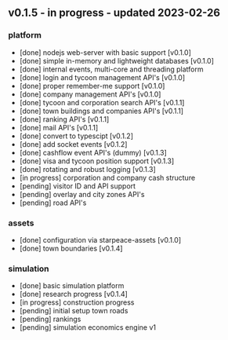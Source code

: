 
## v0.1.5 - in progress - updated 2023-02-26
### platform
* [done] nodejs web-server with basic support [v0.1.0]
* [done] simple in-memory and lightweight databases [v0.1.0]
* [done] internal events, multi-core and threading platform
* [done] login and tycoon management API's [v0.1.0]
* [done] proper remember-me support [v0.1.0]
* [done] company management API's [v0.1.0]
* [done] tycoon and corporation search API's [v0.1.1]
* [done] town buildings and companies API's [v0.1.1]
* [done] ranking API's [v0.1.1]
* [done] mail API's [v0.1.1]
* [done] convert to typescipt [v0.1.2]
* [done] add socket events [v0.1.2]
* [done] cashflow event API's (dummy) [v0.1.3]
* [done] visa and tycoon position support [v0.1.3]
* [done] rotating and robust logging [v0.1.3]
* [in progress] corporation and company cash structure
* [pending] visitor ID and API support
* [pending] overlay and city zones API's
* [pending] road API's

### assets
* [done] configuration via starpeace-assets [v0.1.0]
* [done] town boundaries [v0.1.4]

### simulation
* [done] basic simulation platform
* [done] research progress [v0.1.4]
* [in progress] construction progress
* [pending] initial setup town roads
* [pending] rankings
* [pending] simulation economics engine v1
